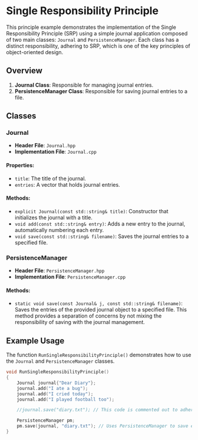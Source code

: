 # Single Responsibility Principle

This principle example demonstrates the implementation of the Single Responsibility Principle (SRP) using a simple journal application composed of two main classes: `Journal` and `PersistenceManager`. Each class has a distinct responsibility, adhering to SRP, which is one of the key principles of object-oriented design.

## Overview

1. **Journal Class**: Responsible for managing journal entries.
2. **PersistenceManager Class**: Responsible for saving journal entries to a file.

## Classes

### Journal

- **Header File**: `Journal.hpp`
- **Implementation File**: `Journal.cpp`

#### Properties:
- `title`: The title of the journal.
- `entries`: A vector that holds journal entries.

#### Methods:
- `explicit Journal(const std::string& title)`: Constructor that initializes the journal with a title.
- `void add(const std::string& entry)`: Adds a new entry to the journal, automatically numbering each entry.
- `void save(const std::string& filename)`: Saves the journal entries to a specified file.

### PersistenceManager

- **Header File**: `PersistenceManager.hpp`
- **Implementation File**: `PersistenceManager.cpp`

#### Methods:
- `static void save(const Journal& j, const std::string& filename)`: Saves the entries of the provided journal object to a specified file. This method provides a separation of concerns by not mixing the responsibility of saving with the journal management.

## Example Usage

The function `RunSingleResponsibilityPrinciple()` demonstrates how to use the `Journal` and `PersistenceManager` classes.

```cpp
void RunSingleResponsibilityPrinciple()
{
    Journal journal{"Dear Diary"};
    journal.add("I ate a bug");
    journal.add("I cried today");
    journal.add("I played football too");

    //journal.save("diary.txt"); // This code is commented out to adhere to SRP

    PersistenceManager pm;
    pm.save(journal, "diary.txt"); // Uses PersistenceManager to save entries
}